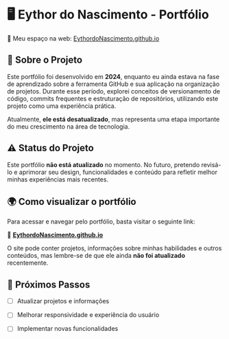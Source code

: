 # 🖥️ Eythor do Nascimento - Portfólio

🚀 Meu espaço na web: [EythordoNascimento.github.io](https://EythordoNascimento.github.io)  

## 📌 Sobre o Projeto  

Este portfólio foi desenvolvido em **2024**, enquanto eu ainda estava na fase de aprendizado sobre a ferramenta GitHub e sua aplicação na organização de projetos. Durante esse período, explorei conceitos de versionamento de código, commits frequentes e estruturação de repositórios, utilizando este projeto como uma experiência prática.  

Atualmente, **ele está desatualizado**, mas representa uma etapa importante do meu crescimento na área de tecnologia.    

## ⚠️ Status do Projeto  

Este portfólio **não está atualizado** no momento. No futuro, pretendo revisá-lo e aprimorar seu design, funcionalidades e conteúdo para refletir melhor minhas experiências mais recentes.  

## 🌍 Como visualizar o portfólio  

Para acessar e navegar pelo portfólio, basta visitar o seguinte link:  

🔗 **[EythordoNascimento.github.io](https://EythordoNascimento.github.io)**  

O site pode conter projetos, informações sobre minhas habilidades e outros conteúdos, mas lembre-se de que ele ainda **não foi atualizado** recentemente.  

## 📌 Próximos Passos  

- [ ] Atualizar projetos e informações  
- [ ] Melhorar responsividade e experiência do usuário  
- [ ] Implementar novas funcionalidades  


